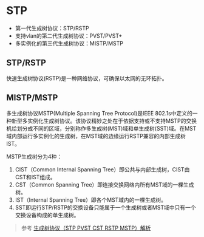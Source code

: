 # STP

* 第一代生成树协议：STP/RSTP
* 支持vlan的第二代生成树协议：PVST/PVST+
* 多实例化的第三代生成树协议：MISTP/MSTP

## STP/RSTP

快速生成树协议(RSTP)是一种网络协议，可确保以太网的无环拓扑。

## MISTP/MSTP

多生成树协议MSTP(Multiple Spanning Tree Protocol)是IEEE 802.1s中定义的一种新型多实例化生成树协议。该协议精妙之处在于依据支持或不支持MSTP的交换机给划分成不同的区域，分别称作多生成树(MST)域和单生成树(SST)域。在MST域内部运行多实例化的生成树，在MST域的边缘运行RSTP兼容的内部生成树IST。

MSTP生成树分为4种：

1. CIST（Common Internal Spanning Tree）即公共与内部生成树，CIST由CST和IST组成。
2. CST（Common Spanning Tree）即连接交换网络内所有MST域的一棵生成树。
3. IST（Internal Spanning Tree）即各个MST域内的一棵生成树。
4. SST即运行STP/RSTP的交换设备只能属于一个生成树或者MST域中只有一个交换设备构成的单生成树。

> 参考 [生成树协议（STP PVST CST RSTP MSTP）解析](https://blog.51cto.com/cdlaowang/1758103)
